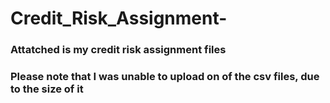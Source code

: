 # Credit_Risk_Assignment-

### Attatched is my credit risk assignment files

### Please note that I was unable to upload on of the csv files, due to the size of it 
